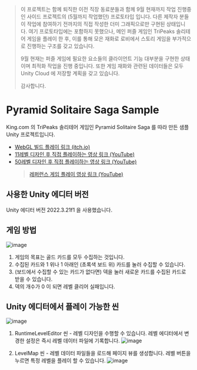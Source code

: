> 이 프로젝트는 함께 퇴직한 이전 직장 동료분들과 함께 9월 현재까지 작업 진행중인 사이드 프로젝트의 (5월까지 작업했던) 프로토타입 입니다. 다른 제작자 분들이 작업에 참여하기 전까지의 직접 작성한 더미 그래픽으로만 구현된 상태입니다. 여기 프로토타입에는 포함하지 못했으나, 메인 퍼즐 게임인 TriPeaks 솔리테어 게임을 플레이 한 후, 이를 통해 모은 재화로 로비에서 스토리 게임을 부가적으로 진행하는 구조를 갖고 있습니다.
>
> 9월 현재는 퍼즐 게임에 필요한 요소들의 클라이언트 기능 대부분을 구현한 상태이며 최적화 작업을 진행 중입니다. 또한 게임 재화와 관련된 데이터들은 모두 Unity Cloud 에 저장할 계획을 갖고 있습니다.
>
> 감사합니다.

# Pyramid Solitaire Saga Sample
King.com 의 TriPeaks 솔리테어 게임인 Pyramid Solitaire Saga 를 따라 만든 샘플 Unity 프로젝트입니다.

- [WebGL 빌드 플레이 링크 (itch.io)](https://gemfile0.itch.io/pyramid-solitaire-saga-made-with-unity?secret=CfcK7JLitcgcBErwJd38efX57gY)
- [11레벨 디자인 후 직접 플레이하는 영상 링크 (YouTube)](https://youtu.be/FUR7Q9k_uoo)  
- [50레벨 디자인 후 직접 플레이하는 영상 링크 (YouTube)](https://youtu.be/xlwPmFhutOU)
  > [레퍼런스 게임 플레이 영상 링크 (YouTube)](https://youtu.be/YH51ldCczJ8)


## 사용한 Unity 에디터 버전
Unity 에디터 버전 2022.3.21f1 을 사용했습니다.


## 게임 방법
![image](https://github.com/gemfile0/PyramidSolitaireSagaSample/assets/369285/9f5c570e-c0d3-468a-9fd6-fb7faa704f15)

1. 게임의 목표는 골드 카드를 모두 수집하는 것입니다.
2. 수집된 카드와 1 위나 1 아래인 (초록색 보드 위) 카드를 눌러 수집할 수 있습니다.
3. (보드에서 수집할 수 있는 카드가 없다면) 덱을 눌러 새로운 카드를 수집된 카드로 받을 수 있습니다.
4. 덱의 개수가 0 이 되면 레벨 클리어 실패입니다.  


## Unity 에디터에서 플레이 가능한 씬
![image](https://github.com/gemfile0/PyramidSolitaireSagaSample/assets/369285/5723c399-4531-47d0-9d59-0888356132ac)

1. RuntimeLevelEditor 씬 - 레벨 디자인을 수행할 수 있습니다. 레벨 에디터에서 변경한 설정은 즉시 레벨 데이터 파일에 기록합니다.
![image](https://github.com/gemfile0/PyramidSolitaireSagaSample/assets/369285/25f64336-4182-4f2f-84ac-d5244d1aef9e)

2. LevelMap 씬 - 레벨 데이터 파일들을 로드해 페이지 뷰를 생성합니다. 레벨 버튼을 누르면 특정 레벨을 플레이 할 수 있습니다.
![image](https://github.com/gemfile0/PyramidSolitaireSagaSample/assets/369285/15ad0ef3-2df7-40f3-b1eb-cf81d7b71f6d)

